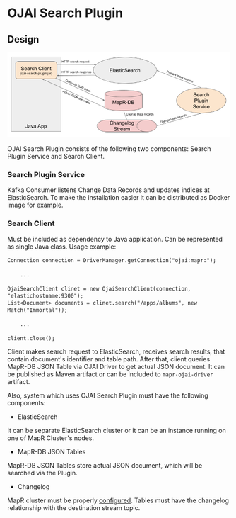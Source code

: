 # OJAI Search Plugin

## Design

![](docs/images/ojai-search-plugin-design.png?raw=true "Search plugin design")


OJAI Search Plugin consists of the following two components: Search Plugin Service and Search Client.
### Search Plugin Service

Kafka Consumer listens Change Data Records and updates indices at ElasticSearch. To make the installation easier it can 
be distributed as Docker image for example.

### Search Client

Must be included as dependency to Java application. Can be represented as single Java class. Usage example:
```
Connection connection = DriverManager.getConnection("ojai:mapr:");

    ...

OjaiSearchClient clinet = new OjaiSearchClient(connection, "elastichostname:9300");
List<Document> documents = clinet.search("/apps/albums", new Match("Immortal"));

    ...

client.close();
```

Client makes search request to ElasticSearch, receives search results, that contain document's identifier and table path.
After that, client queries MapR-DB JSON Table via OJAI Driver to get actual JSON document. It can be published as Maven artifact or can be included to `mapr-ojai-driver` artifact.

Also, system which uses OJAI Search Plugin must have the following components:

* ElasticSearch

It can be separate ElasticSearch cluster or it can be an instance running on one of MapR Cluster's nodes.

* MapR-DB JSON Tables

MapR-DB JSON Tables store actual JSON document, which will be searched via the Plugin.

* Changelog

MapR cluster must be properly [configured](https://maprdocs.mapr.com/home/MapR-DB/DB-ChangeData/getting-started-cdc.html).
Tables must have the changelog relationship with the destination stream topic.
